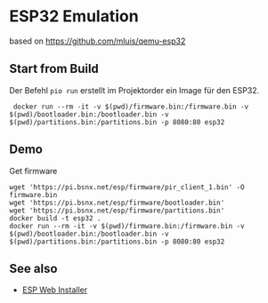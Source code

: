 # ESP32 Emulation

based on https://github.com/mluis/qemu-esp32

## Start from Build

Der Befehl `pio run` erstellt im Projektorder ein Image für den ESP32.

```
 docker run --rm -it -v $(pwd)/firmware.bin:/firmware.bin -v $(pwd)/bootloader.bin:/bootloader.bin -v $(pwd)/partitions.bin:/partitions.bin -p 8080:80 esp32
```

## Demo

Get firmware
```
wget 'https://pi.bsnx.net/esp/firmware/pir_client_1.bin' -O firmware.bin
wget 'https://pi.bsnx.net/esp/firmware/bootloader.bin'
wget 'https://pi.bsnx.net/esp/firmware/partitions.bin'
docker build -t esp32 .
docker run --rm -it -v $(pwd)/firmware.bin:/firmware.bin -v $(pwd)/bootloader.bin:/bootloader.bin -v $(pwd)/partitions.bin:/partitions.bin -p 8080:80 esp32
```

## See also
 
  - [ESP Web Installer](https://pi.bsnx.net/esp/)